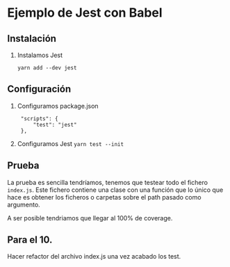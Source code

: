# Ejemplo de Jest con Babel

## Instalación

1. Instalamos Jest

    `yarn add --dev jest`

## Configuración

1. Configuramos package.json
   ```
    "scripts": {
        "test": "jest"
    },
    ```
2. Configuramos Jest
    `yarn test --init`

## Prueba

La prueba es sencilla tendríamos, tenemos que testear todo el fichero `index.js`. Este fichero contiene una clase con una función que lo único que hace es obtener los ficheros o carpetas sobre el path pasado como argumento.

A ser posible tendriamos que llegar al 100% de coverage.

## Para el 10.

Hacer refactor del archivo index.js una vez acabado los test.